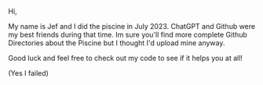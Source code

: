 Hi,

My name is Jef and I did the piscine in July 2023.
ChatGPT and Github were my best friends during that time.
Im sure you'll find more complete Github Directories about the Piscine but I thought I'd upload mine anyway.

Good luck and feel free to check out my code to see if it helps you at all!

(Yes I failed)
